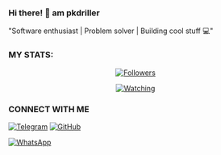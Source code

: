### Hi there! 👋 am pkdriller 
"Software enthusiast | Problem solver | Building cool stuff 💻"


### MY STATS:
<p align="center"><a href="https://github.com/pkdriller01/followers"><img title="Followers" src="https://img.shields.io/github/followers/pkdriller0?color=red&style=flat-square"></a></p>
<p align="center"><a href="https://komarev.com/ghpvc/?username=pkdriller0&color=blue&style=flat-square&label=Profile+Views"><img title="Watching" src="https://komarev.com/ghpvc/?username=pkdriller0&color=green&style=flat-square&label=Profile+View"></a>
</p>

### CONNECT WITH ME 

[![Telegram](https://img.shields.io/badge/Telegram-2CA5E0?style=flat-square&logo=telegram&logoColor=white)](https://t.me/dev_pkdrillerbot)
[![GitHub](https://img.shields.io/badge/GitHub-black?style=flat-square&logo=github&logoColor=white)](https://github.com/pkdriller0)

[![WhatsApp](https://img.shields.io/badge/WhatsApp-25D366?style=flat-square&logo=whatsapp&logoColor=white)](https://whatsapp.com/channel/0029Vad7YNyJuyA77CtIPX0x) 

